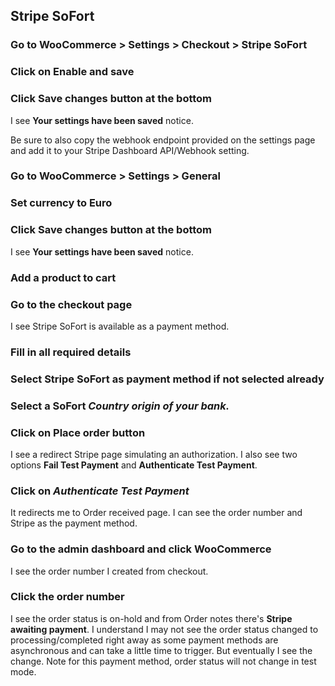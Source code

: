 ## Stripe SoFort

### Go to WooCommerce > Settings > Checkout > Stripe SoFort

### Click on Enable and save

### Click Save changes button at the bottom

I see **Your settings have been saved** notice.

Be sure to also copy the webhook endpoint provided on the settings page and add it to your Stripe Dashboard API/Webhook setting.

### Go to WooCommerce > Settings > General

### Set currency to Euro

### Click Save changes button at the bottom

I see **Your settings have been saved** notice.

### Add a product to cart

### Go to the checkout page

I see Stripe SoFort is available as a payment method.

### Fill in all required details

### Select Stripe SoFort as payment method if not selected already

### Select a SoFort ***Country origin of your bank.***

### Click on **Place order** button

I see a redirect Stripe page simulating an authorization. I also see two options **Fail Test Payment** and **Authenticate Test Payment**.

### Click on ***Authenticate Test Payment***

It redirects me to Order received page. I can see the order number and Stripe
as the payment method.

### Go to the admin dashboard and click WooCommerce

I see the order number I created from checkout.

### Click the order number

I see the order status is on-hold and from Order notes there's **Stripe awaiting payment**. I understand I may not see the order status changed to processing/completed right away as some payment methods are asynchronous and can take a little time to trigger. But eventually I see the change. Note for this payment method, order status will not change in test mode.
